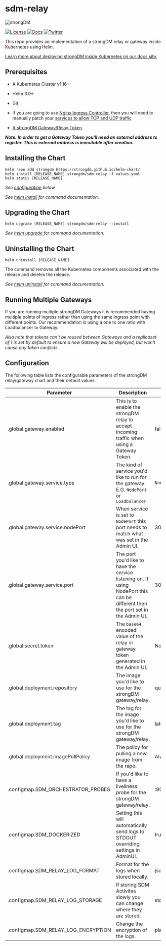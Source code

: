 ﻿# sdm-relay

![strongDM](https://assets-global.website-files.com/5ecfe3add0194393eabdf182/5ecfebb04752d36bdbe9bdbf_dark.svg)

[![License](https://img.shields.io/badge/License-Apache_2.0-blue.svg)](https://opensource.org/licenses/Apache-2.0)
[![Docs](https://img.shields.io/badge/docs-current-brightgreen.svg)](https://strongdm.com/docs)
[![Twitter](https://img.shields.io/twitter/follow/strongdm.svg?style=social)](https://twitter.com/intent/follow?screen_name=strongdm)

This repo provides an implementation of a strongDM relay or gateway inside Kubernetes using Helm.

[Learn more about deploying strongDM inside Kubernetes on our docs site.](https://www.strongdm.com/docs/installation/install-your-gateway/kubernetes-gateways)

## Prerequisites

* A Kubernetes Cluster v1.16+

* Helm 3.0+

* Git

* If you are going to use [Nginx Ingress Controller](https://kubernetes.github.io/ingress-nginx/), then you will need to manually patch your [services to allow TCP and UDP traffic](https://kubernetes.github.io/ingress-nginx/user-guide/exposing-tcp-udp-services/)

* [A strongDM Gateway/Relay Token](https://www.strongdm.com/docs/admin-ui-guide/network/gateways)

_**Note: In order to get a Gateway Token you'll need an external address to register. This is external address is immutable after creation.**_

## Installing the Chart

```shell
helm repo add strongdm https://strongdm.github.io/helm-chart/
helm install [RELEASE_NAME] strongdm/sdm-relay -f values.yaml
helm status [RELEASE_NAME]
```

_See [configuration](#configuration) below._

_See [helm install](https://helm.sh/docs/helm/helm_install/) for command documentation._

## Upgrading the Chart

```shell
helm upgrade [RELEASE_NAME] strongdm/sdm-relay --install
```

_See [helm upgrade](https://helm.sh/docs/helm/helm_upgrade/) for command documentation._

## Uninstalling the Chart

```shell
helm uninstall [RELEASE_NAME]
```

The command removes all the Kubernetes components associated with the release and deletes the release.

_See [helm uninstall](https://helm.sh/docs/helm/helm_uninstall/) for command documentation._

## Running Multiple Gateways

If you are running multiple strongDM Gateways it is recommended having multiple points of ingress rather than using the same ingress point with different points. Our recommendation is using a one to one ratio with Loadbalancer to Gateway.

_Also note that tokens can't be reused between Gateways and a replicaset of 1 is set by default to ensure a new Gateway will be deployed, but won't cause any token conflicts._

## Configuration

The following table lists the configurable parameters of the strongDM relay/gateway chart and their default values.

| Parameter | Description | Default
| --- | --- | --- |
| .global.gateway.enabled | This is to enable the strongDM relay to accept incoming traffic when using a Gateway Token. | false |
| .global.gateway.service.type | The kind of service you'd like to run for the gateway. E.G. `NodePort` or `Loadbalancer` | `NodePort` |
| .global.gateway.service.nodePort | When service is set to `NodePort` this port needs to match what was set in the Admin UI. | 30001 |
| .global.gateway.service.port | The port you'd like to have the service listening on. If using NodePort this can be different then the port set in the Admin UI. | 30001 |
| .global.secret.token | The `base64` encoded value of the relay or gateway token generated in the Admin UI. | None |
| .global.deployment.repository | The image you'd like to use for the strongDM gateway/relay. | quay.io/sdmrepo/relay |
| .global.deployment.tag | The tag for the image you'd like to use for the strongDM gateway/relay. | latest |
| .global.deployment.imagePullPolicy | The policy for pulling a new image from the repo. | Always |
| .configmap.SDM_ORCHESTRATOR_PROBES | If you'd like to have a liveliness probe for the strongDM gateway/relay. | :9090 |
| .configmap.SDM_DOCKERIZED | Setting this will automatically send logs to STDOUT overriding settings in AdminUI. | true |
| .configmap.SDM_RELAY_LOG_FORMAT | Format for the logs when stored locally. | json |
| .configmap.SDM_RELAY_LOG_STORAGE | If storing SDM Activites slowly you can change where they are stored. | stdout |
| .configmap.SDM_RELAY_LOG_ENCRYPTION | Change the encryption of the logs. | plaintext |
